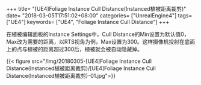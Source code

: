 +++
title= "[UE4]Foliage Instance Cull Distance(Instanced植被距离裁剪)"
date= "2018-03-05T17:51:02+08:00"
categories= ["UnrealEngine4"]
tags= ["UE4"]
keywords= ["UE4", "Foliage Instance Cull Distance"]
+++


在植被编辑面板的Instance Settings中，Cull Distance的Min设置为默认值0，Max改为需要的距离，以RTS视角为例，Max设置为300。这样摄像机投射在底面上的点与植被的距离超过300后，植被就会被自动隐藏掉。

{{< figure src="/img/20180305-[UE4]Foliage Instance Cull Distance(Instanced植被距离裁剪)/[UE4]Foliage Instance Cull Distance(Instanced植被距离裁剪)-01.jpg">}}
